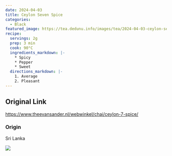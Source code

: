 ```yaml
---
date: 2024-04-03
title: Ceylon Seven Spice
categories:
  - Black
featured_image: https://tea.dedunu.info/images/tea/2024-04-03-ceylon-seven-spice-1.jpeg
recipe:
  servings: 2g
  prep: 3 min
  cook: 90°C
  ingredients_markdown: |-
    * Spicy
    * Pepper
    * Sweet
  directions_markdown: |-
    1. Average
    2. Pleasant
---
```


## Original Link

<https://www.theevansander.nl/webwinkel/chai/ceylon-7-spice/>

### Origin

Sri Lanka

![](https://tea.dedunu.info/images/tea/2024-04-03-ceylon-seven-spice-2.jpeg)
